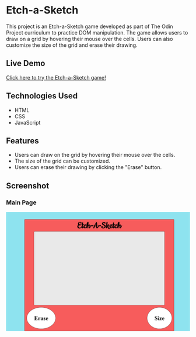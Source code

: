 # Etch-a-Sketch

This project is an Etch-a-Sketch game developed as part of The Odin Project curriculum to practice DOM manipulation. The game allows users to draw on a grid by hovering their mouse over the cells. Users can also customize the size of the grid and erase their drawing.

## Live Demo

[Click here to try the Etch-a-Sketch game!](https://peterg-ithub.github.io/etch-a-sketch/)

## Technologies Used

- HTML
- CSS
- JavaScript

## Features

- Users can draw on the grid by hovering their mouse over the cells.
- The size of the grid can be customized.
- Users can erase their drawing by clicking the "Erase" button.

## Screenshot

### Main Page
![Main page](images/main-page.png)